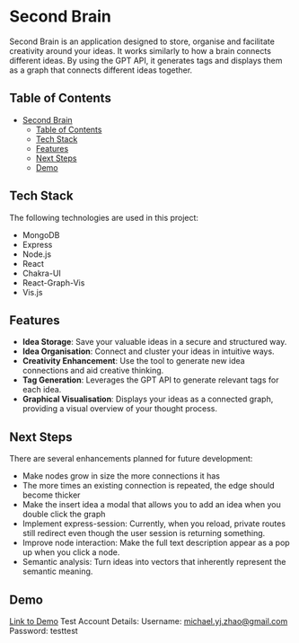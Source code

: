# Second Brain

Second Brain is an application designed to store, organise and facilitate creativity around your ideas. It works similarly to how a brain connects different ideas. By using the GPT API, it generates tags and displays them as a graph that connects different ideas together.

## Table of Contents

- [Second Brain](#second-brain)
  - [Table of Contents](#table-of-contents)
  - [Tech Stack](#tech-stack)
  - [Features](#features)
  - [Next Steps](#next-steps)
  - [Demo](#Link)

## Tech Stack

The following technologies are used in this project:

- MongoDB
- Express
- Node.js
- React
- Chakra-UI
- React-Graph-Vis
- Vis.js

## Features

- **Idea Storage**: Save your valuable ideas in a secure and structured way.
- **Idea Organisation**: Connect and cluster your ideas in intuitive ways.
- **Creativity Enhancement**: Use the tool to generate new idea connections and aid creative thinking.
- **Tag Generation**: Leverages the GPT API to generate relevant tags for each idea.
- **Graphical Visualisation**: Displays your ideas as a connected graph, providing a visual overview of your thought process.

## Next Steps

There are several enhancements planned for future development:

- Make nodes grow in size the more connections it has
- The more times an existing connection is repeated, the edge should become thicker
- Make the insert idea a modal that allows you to add an idea when you double click the graph
- Implement express-session: Currently, when you reload, private routes still redirect even though the user session is returning something.
- Improve node interaction: Make the full text description appear as a pop up when you click a node.
- Semantic analysis: Turn ideas into vectors that inherently represent the semantic meaning.

## Demo
[Link to Demo](https://secondbrain-gptgraph.onrender.com/) 
Test Account Details:
Username: michael.yj.zhao@gmail.com
Password: testtest
